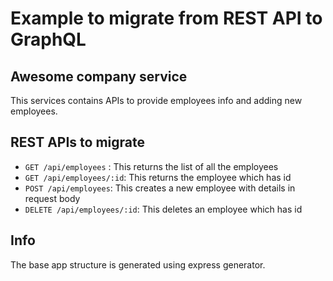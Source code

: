 # Example to migrate from REST API to GraphQL

## Awesome company service
This services contains APIs to provide employees info and adding new employees.

## REST APIs to migrate
* `GET /api/employees` : This returns the list of all the employees
* `GET /api/employees/:id`: This returns the employee which has id
* `POST /api/employees`: This creates a new employee with details in request body
* `DELETE /api/employees/:id`: This deletes an employee which has id

## Info
The base app structure is generated using express generator.
